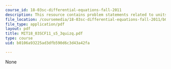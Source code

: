```yaml
---
course_id: 18-03sc-differential-equations-fall-2011
description: This resource contains problem statements related to units.
file_location: /coursemedia/18-03sc-differential-equations-fall-2011/b0106a93225ad3dfb590d6c3d43a42fa_MIT18_03SCF11_s5_3quizq.pdf
file_type: application/pdf
layout: pdf
title: MIT18_03SCF11_s5_3quizq.pdf
type: course
uid: b0106a93225ad3dfb590d6c3d43a42fa

---
```

None